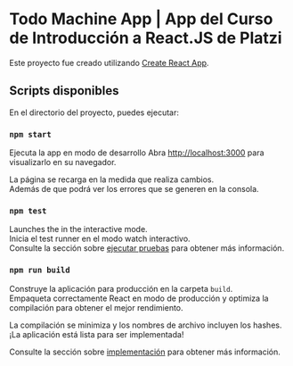# Todo Machine App | App del Curso de Introducción a React.JS de Platzi

Este proyecto fue creado utilizando [Create React App](https://github.com/facebook/create-react-app).

## Scripts disponibles

En el directorio del proyecto, puedes ejecutar:

### `npm start`
Ejecuta la app en modo de desarrollo
Abra [http://localhost:3000](http://localhost:3000) para visualizarlo en su navegador.

La página se recarga en la medida que realiza cambios.\
Además de que podrá ver los errores que se generen en la consola.

### `npm test`

Launches the  in the interactive  mode.\
Inicia el test runner en el modo watch interactivo.\
Consulte la sección sobre [ejecutar pruebas](https://facebook.github.io/create-react-app/docs/running-tests) para obtener más información.

### `npm run build`

Construye la aplicación para producción en la carpeta `build`.\
Empaqueta correctamente React en modo de producción y optimiza la compilación para obtener el mejor rendimiento.

La compilación se minimiza y los nombres de archivo incluyen los hashes.\
¡La aplicación está lista para ser implementada!

Consulte la sección sobre [implementación](https://facebook.github.io/create-react-app/docs/deployment) para obtener más información.
